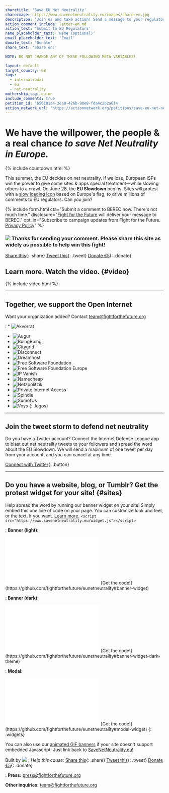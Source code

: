 ```yaml
---
sharetitle: 'Save EU Net Neutrality'
shareimage: https://www.savenetneutrality.eu/images/share-en.jpg
description: 'Join us and take action! Send a message to your regulator.'
action_comment_include: letter-en.md
action_text: 'Submit to EU Regulators'
name_placeholder_text: 'Name (optional)'
email_placeholder_text: 'Email'
donate_text: 'Donate'
share_text: 'Share on:'

NOTE: DO NOT CHANGE ANY OF THESE FOLLOWING META VARIABLES!

layout: default
target_country: GB
tags:
  - international
  - eu
  - net-neutrality
mothership_tag: eu-nn
include_comments: true
petition_id: 'b56101a4-2ea8-426b-90e8-fda4c2b2a6f4'
action_network_url: 'https://actionnetwork.org/petitions/save-eu-net-neutrality'
---
```


# We have **the willpower**, **the people** & **a real chance** _to save Net Neutrality in Europe._

{% include countdown.html %}

This summer, the EU decides on net neutrality. If we lose, European ISPs win the power to give some sites & apps special treatment—while slowing others to a crawl. On June 28, the **EU Slowdown** begins. Sites will protest with a [slow loading icon](#sites) based on Europe's flag, to drive millions of comments to EU regulators. Can you join?

{% include form.html
  cta="Submit a comment to BEREC now. There's not much time."
  disclosure="[Fight for the Future](https://www.fightforthefuture.org) will deliver your message to BEREC."
  opt_in="Subscribe to campaign updates from Fight for the Future. [Privacy Policy](https://www.fightforthefuture.org/privacy)"
%}

### ![](/images/heart.png) Thanks for sending your comment. Please share this site as widely as possible to help win this fight!

[Share this](https://www.facebook.com/sharer/sharer.php?u=http://www.savenetneutrality.eu){: .share}
[Tweet this](https://twitter.com/intent/tweet?text=http%3A%2F%2Fwww.savenetneutrality.eu){: .tweet}
[Donate €5](https://donate.fightforthefuture.org/?tag=eu-nn){: .donate}

## Learn more. Watch the video. {#video}

{% include video.html %}

----

## Together, we support the Open Internet

Want your organization added? Contact [team@fightforthefuture.org](mailto:team@fightforthefuture.org)

: * ![Akvorrat](/images/logos/akvorrat.png)
  * ![Augur](/images/logos/augur.png)
  * ![BoingBoing](/images/logos/boingboing.png)
  * ![Citygrid](/images/logos/citygrid.png)
  * ![Disconnect](/images/logos/disconnectme.png)
  * ![Dreamhost](/images/logos/dreamhost.png)
  * ![Free Software Foundation](/images/logos/fsf.png)
  * ![Free Software Foundation Europe](/images/logos/fsfe.png)
  * ![IP Vanish](/images/logos/ipvanish.png)
  * ![Namecheap](/images/logos/namecheap.png)
  * ![Netzpolitzik](/images/logos/netzpolitzik.png)
  * ![Private Internet Access](/images/logos/pia.png)
  * ![Spindle](/images/logos/spindle.png)
  * ![SumofUs](/images/logos/sou.png)
  * ![Voys](/images/logos/voys.png)
{: .logos}

----

## Join the tweet storm to defend net neutrality

Do you have a Twitter account? Connect the Internet Defense League app to blast out net neutrality tweets to your followers and spread the word about the EU Slowdown. We will send a maximum of one tweet per day from your account, and you can cancel at any time.

[Connect with Twitter](#twitter){: .button}

----

## Do you have a website, blog, or Tumblr? Get the protest widget for your site! {#sites}

Help spread the word by running our banner widget on your site! Simply embed this one line of code on your page. You can customize look and feel, or the text, if you want. [Learn more.](https://github.com/fightforthefuture/eunetneutrality#embed-the-widget-on-your-site) `<script src="https://www.savenetneutrality.eu/widget.js"></script>`

: **Banner (light):**
  <iframe frameborder="0" src="/widget/banner/index.html#demo"></iframe>
  [Get the code!](https://github.com/fightforthefuture/eunetneutrality#banner-widget)

: **Banner (dark):**
  <iframe frameborder="0" src="/widget/banner/index.html#demo-dark"></iframe>
  [Get the code!](https://github.com/fightforthefuture/eunetneutrality#banner-widget-dark-theme)

: **Modal:**
  <iframe frameborder="0" src="/widget/modal/index.html#demo"></iframe>
  [Get the code!](https://github.com/fightforthefuture/eunetneutrality#modal-widget)
{: .widgets}

You can also use our [animated GIF banners](https://github.com/fightforthefuture/eunetneutrality#animated-gif-banners) if your site doesn't support embedded Javascript.
Just link back to [SaveNetNeutrality.eu](https://www.savenetneutrality.eu)!

Built by ![](images/fftf-footer-logo.png)
: _Help this cause:_
  [Share this](https://www.facebook.com/sharer/sharer.php?u=http://www.savenetneutrality.eu){: .share}
  [Tweet this](https://twitter.com/intent/tweet?text=http%3A%2F%2Fwww.savenetneutrality.eu){: .tweet}
  [Donate €5](https://donate.fightforthefuture.org/?tag=eu-nn){: .donate}

: **Press:** [press@fightforthefuture.org](mailto:press@fightforthefuture.org)

  **Other inquiries:** [team@fightforthefuture.org](mailto:team@fightforthefuture.org)
